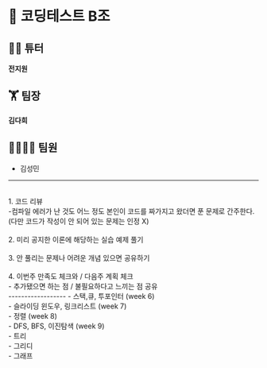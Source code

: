 # 📝 코딩테스트 B조 
## 👨‍💻 튜터
**전지원**
## 🏋 팀장
**김다희**
## 👨‍👨‍👧‍👦 팀원</br>
* 김성민</br>
-------------
</br>
1. 코드 리뷰 </br>
 -컴파일 에러가 난 것도 어느 정도 본인이 코드를 짜가지고 왔더면 푼 문제로 간주한다.</br>
  (다만 코드가 작성이 안 되어 있는 문제는 인정 X) </br>
</br>
2. 미리 공지한 이론에 해당하는 실습 예제 풀기</br> 
</br>
3. 안 풀리는 문제나 어려운 개념 있으면 공유하기 </br>
</br>
4. 이번주 만족도 체크와 / 다음주 계획 체크 </br>
  - 추가됐으면 하는 점 / 불필요하다고 느끼는 점 공유</br>
------------------
- 스택,큐, 투포인터 (week 6)</br>
- 슬라이딩 윈도우, 링크리스트 (week 7)</br>
- 정렬 (week 8)</br>
- DFS, BFS, 이진탐색 (week 9)</br>
- 트리</br>
- 그리디</br>
- 그래프</br>
